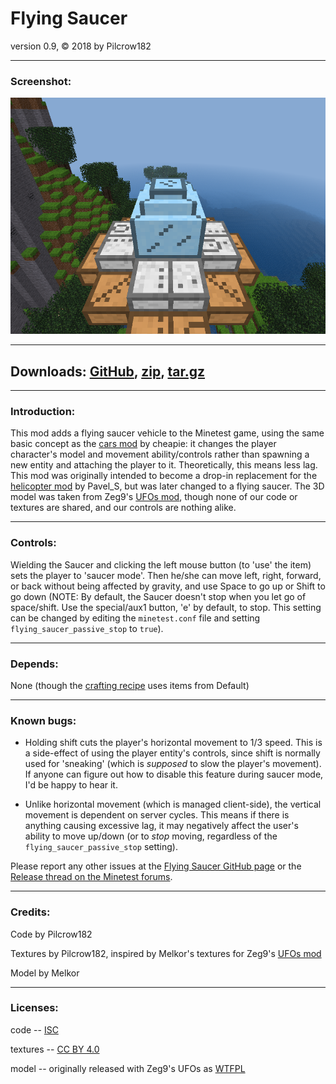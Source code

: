 # Flying Saucer

version 0.9, © 2018 by Pilcrow182

-------------------------------------------------------------------------------

### Screenshot:

![image](https://raw.githubusercontent.com/Pilcrow182/flying_saucer/master/screenshot.png)

-------------------------------------------------------------------------------

## Downloads: [GitHub](https://github.com/Pilcrow182/flying_saucer), [zip](https://github.com/Pilcrow182/flying_saucer/archive/master.zip), [tar.gz](https://github.com/Pilcrow182/flying_saucer/archive/master.tar.gz)

-------------------------------------------------------------------------------

### Introduction:

This mod adds a flying saucer vehicle to the Minetest game, using the same basic concept as the [cars mod](https://forum.minetest.net/viewtopic.php?t=13988) by cheapie: it changes the player character's model and movement ability/controls rather than spawning a new entity and attaching the player to it. Theoretically, this means less lag. This mod was originally intended to become a drop-in replacement for the [helicopter mod](https://forum.minetest.net/viewtopic.php?f=11&t=6183) by Pavel_S, but was later changed to a flying saucer. The 3D model was taken from Zeg9's [UFOs mod](https://forum.minetest.net/viewtopic.php?f=11&t=4086), though none of our code or textures are shared, and our controls are nothing alike.

-------------------------------------------------------------------------------

### Controls:

Wielding the Saucer and clicking the left mouse button (to 'use' the item) sets the player to 'saucer mode'. Then he/she can move left, right, forward, or back without being affected by gravity, and use Space to go up or Shift to go down (NOTE: By default, the Saucer doesn't stop when you let go of space/shift. Use the special/aux1 button, 'e' by default, to stop. This setting can be changed by editing the `minetest.conf` file and setting `flying_saucer_passive_stop` to `true`).

-------------------------------------------------------------------------------

### Depends:

None (though the [crafting recipe](https://raw.githubusercontent.com/Pilcrow182/flying_saucer/master/crafting.png) uses items from Default)

-------------------------------------------------------------------------------

### Known bugs:

* Holding shift cuts the player's horizontal movement to 1/3 speed. This is a side-effect of using the player entity's controls, since shift is normally used for 'sneaking' (which is *supposed* to slow the player's movement). If anyone can figure out how to disable this feature during saucer mode, I'd be happy to hear it.

* Unlike horizontal movement (which is managed client-side), the vertical movement is dependent on server cycles. This means if there is anything causing excessive lag, it may negatively affect the user's ability to move up/down (or to *stop* moving, regardless of the `flying_saucer_passive_stop` setting).

Please report any other issues at the [Flying Saucer GitHub page](https://github.com/Pilcrow182/flying_saucer) or the [Release thread on the Minetest forums](https://forum.minetest.net/viewtopic.php?f=9&t=21330).

-------------------------------------------------------------------------------

### Credits:

Code by Pilcrow182

Textures by Pilcrow182, inspired by Melkor's textures for Zeg9's [UFOs mod](https://forum.minetest.net/viewtopic.php?f=11&t=4086)

Model by Melkor

-------------------------------------------------------------------------------

### Licenses:

code -- [ISC](https://opensource.org/licenses/ISC)

textures -- [CC BY 4.0](https://creativecommons.org/licenses/by/4.0/)

model -- originally released with Zeg9's UFOs as [WTFPL](http://www.wtfpl.net/txt/copying/)
